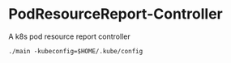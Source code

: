 # PodResourceReport-Controller
A k8s pod resource report controller
```shell
./main -kubeconfig=$HOME/.kube/config
```